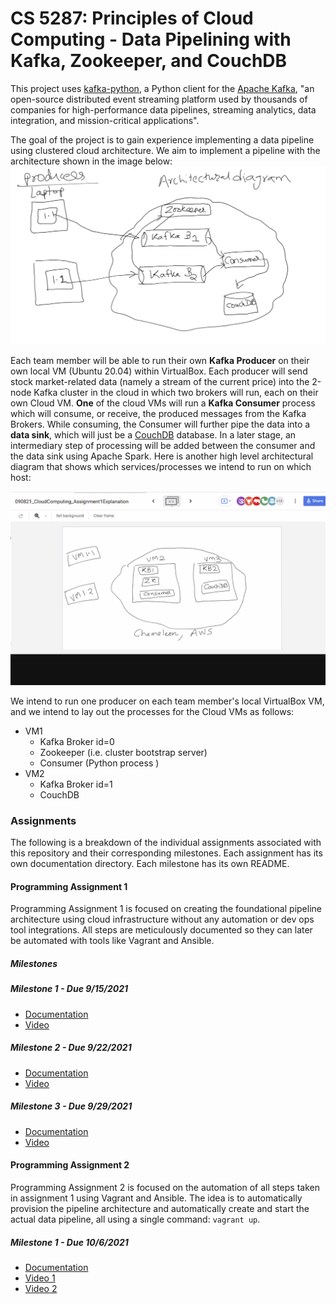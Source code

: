 # CS 5287: Principles of Cloud Computing - Data Pipelining with Kafka, Zookeeper, and CouchDB
This project uses [kafka-python](https://pypi.org/project/kafka-python/), a Python client for the [Apache Kafka](https://kafka.apache.org/), "an open-source distributed event streaming platform used by thousands of companies for high-performance data pipelines, streaming analytics, data integration, and mission-critical applications".

The goal of the project is to gain experience implementing a data pipeline using clustered cloud architecture. We aim to implement a pipeline with the architecture shown in the image below:
![Architectural Diagram of Data Pipeline](img/pipeline.png)

Each team member will be able to run their own **Kafka Producer** on their own local VM (Ubuntu 20.04) within VirtualBox. Each producer will send stock market-related data (namely a stream of the current price) into the 2-node Kafka cluster in the cloud in which two brokers will run, each on their own Cloud VM. **One** of the cloud VMs will run a **Kafka Consumer** process which will consume, or receive, the produced messages from the Kafka Brokers. While consuming, the Consumer will further pipe the data into a **data sink**, which will just be a [CouchDB](https://couchdb.apache.org/) database. In a later stage, an intermediary step of processing will be added between the consumer and the data sink using Apache Spark. Here is another high level architectural diagram that shows which services/processes we intend to run on which host:

![Process Map Architecture](img/processmap.png)

We intend to run one producer on each team member's local VirtualBox VM, and we intend to lay out the processes for the Cloud VMs as follows:

- VM1
  - Kafka Broker id=0
  - Zookeeper (i.e. cluster bootstrap server)
  - Consumer (Python process )
- VM2
  - Kafka Broker id=1
  - CouchDB

### Assignments
The following is a breakdown of the individual assignments associated with this repository and their corresponding milestones. Each assignment has its own documentation directory. Each milestone has its own README.
#### Programming Assignment 1
Programming Assignment 1 is focused on creating the foundational pipeline architecture using cloud infrastructure without any automation or dev ops tool integrations. All steps are meticulously documented so they can later be automated with tools like Vagrant and Ansible.

##### Milestones
##### Milestone 1 - Due 9/15/2021
- [Documentation](assignments/assignment1/milestones/M1README.md)
- [Video](https://www.youtube.com/watch?v=TflXLZmG7cA)
##### Milestone 2 - Due 9/22/2021
- [Documentation](assignments/assignment1/milestones/M2README.md)
- [Video](https://www.youtube.com/watch?v=wKBLXW1JScE)
##### Milestone 3 - Due 9/29/2021
- [Documentation](assignments/assignment1/milestones/M3README.md)
- [Video](https://youtu.be/crXXRN27cIg)


#### Programming Assignment 2
Programming Assignment 2 is focused on the automation of all steps taken in assignment 1 using Vagrant and Ansible. The idea is to automatically provision the pipeline architecture and automatically create and start the actual data pipeline, all using a single command: `vagrant up`.
##### Milestone 1 - Due 10/6/2021
- [Documentation](assignments/assignment2/milestones/M1README.md)
- [Video 1](https://youtu.be/xMSoP5IG0pU)
- [Video 2](https://youtu.be/mAWtgLduiPc)